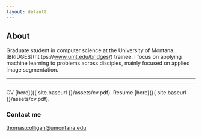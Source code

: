 ```yaml
---
layout: default
---
```

## About
Graduate student in computer science at the University of Montana. [BRIDGES](ht
tps://www.umt.edu/bridges/) trainee. I focus on applying machine 
learning to problems across disciples, mainly focused on applied image 
segmentation.  

----
****

CV [here]({{ site.baseurl }}/assets/cv.pdf).
Resume [here]({{ site.baseurl }}/assets/cv.pdf).

### Contact me

[thomas.colligan@umontana.edu](mailto:thomas.colligan@umontana.edu)
